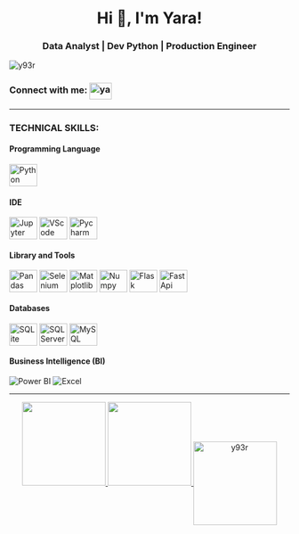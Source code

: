 <h1 align="center">Hi 👋, I'm Yara!</h1>
<h3 align="center"> Data Analyst | Dev Python | Production Engineer</h3>

<p align="left"> <img src="https://komarev.com/ghpvc/?username=y93r&label=Profile%20views&color=0e75b6&style=flat" alt="y93r" /> </p>

<h3 align="left">Connect with me:
  <a href="https://linkedin.com/in/yara-de-oliveira-rufino" target="_blank" style="display: inline-block; vertical-align: middle;">
    <img align="center" src="https://raw.githubusercontent.com/rahuldkjain/github-profile-readme-generator/master/src/images/icons/Social/linked-in-alt.svg" alt="yara-de-oliveira-rufino" height="30" width="40" />
  </a>
  <span style="display: inline-block; vertical-align: middle;"></span>
</h3>
<hr>
<h3 align="left">TECHNICAL SKILLS:</h3>
<div style="display: inline_block">
    <h4>Programming Language</h4>
<img align="center" alt="Python" height="40" width="50" src="https://cdn.jsdelivr.net/gh/devicons/devicon/icons/python/python-original-wordmark.svg">

  <h4>IDE</h4>
<img align="center" alt="Jupyter" height="40" width="50" src="https://cdn.jsdelivr.net/gh/devicons/devicon/icons/jupyter/jupyter-original-wordmark.svg">
<img align="center" alt="VScode" height="40" width="50" src="https://cdn.jsdelivr.net/gh/devicons/devicon/icons/vscode/vscode-original-wordmark.svg" />
<img align="center" alt="Pycharm" height="40" width="50" src="https://cdn.jsdelivr.net/gh/devicons/devicon/icons/pycharm/pycharm-original-wordmark.svg" />

  <h4>Library and Tools</h4>
<img align="center" alt="Pandas" height="40" width="50" src="https://cdn.jsdelivr.net/gh/devicons/devicon/icons/pandas/pandas-original-wordmark.svg"/>
<img align="center" alt="Selenium" height="40" width="50" src="https://cdn.jsdelivr.net/gh/devicons/devicon/icons/selenium/selenium-original.svg" />
<img align="center" alt="Matplotlib" height="40" width="50" src="https://cdn.jsdelivr.net/gh/devicons/devicon@latest/icons/matplotlib/matplotlib-original-wordmark.svg" />
<img align="center" alt="Numpy" height="40" width="50" src="https://cdn.jsdelivr.net/gh/devicons/devicon/icons/numpy/numpy-original-wordmark.svg" />
<img align="center" alt="Flask" height="40" width="50" src="https://cdn.jsdelivr.net/gh/devicons/devicon/icons/flask/flask-original-wordmark.svg" />
<img align="center" alt="FastApi" height="40" width="50" src="https://cdn.jsdelivr.net/gh/devicons/devicon/icons/fastapi/fastapi-plain-wordmark.svg" />

  <h4>Databases</h4>
<img align="center" alt="SQLite" height="40" width="50" src="https://cdn.jsdelivr.net/gh/devicons/devicon@latest/icons/sqlite/sqlite-original-wordmark.svg" />
<img align="center" alt="SQLServer" height="40" width="50" src="https://cdn.jsdelivr.net/gh/devicons/devicon/icons/microsoftsqlserver/microsoftsqlserver-plain-wordmark.svg" />
<img align="center" alt="MySQL" height="40" width="50" src="https://cdn.jsdelivr.net/gh/devicons/devicon@latest/icons/mysql/mysql-original-wordmark.svg" />

  <h4>Business Intelligence (BI)</h4>
<img alt="Power BI" src="https://img.shields.io/badge/PowerBI-F2C811?style=for-the-badge&logo=Power%20BI&logoColor=white"/>
<img alt="Excel" src="https://img.shields.io/badge/Microsoft_Excel-217346?style=for-the-badge&logo=microsoft-excel&logoColor=white"/>
    
</div>

<hr>
<div align="center">
  <a href="https://github.com/y93r">
  <img height="150em" src="https://github-readme-stats.vercel.app/api?username=y93r&show_icons=true&theme=codeSTACKr&include_all_commits=true&count_private=true"/>   
  <img height="150em" src="https://github-readme-stats.vercel.app/api/top-langs/?username=y93r&layout=compact&langs_count=7&theme=codeSTACKr"/>
  <img align="center" height="150em" src="https://github-readme-streak-stats.herokuapp.com/?user=y93r&" alt="y93r" />
</div>





